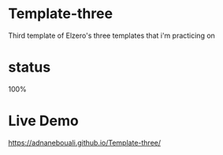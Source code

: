 # Template-three
Third template of Elzero's three templates that i'm practicing on
# status 
100%
# Live Demo
 https://adnanebouali.github.io/Template-three/
